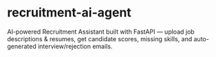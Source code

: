 # recruitment-ai-agent
AI-powered Recruitment Assistant built with FastAPI — upload job descriptions &amp; resumes, get candidate scores, missing skills, and auto-generated interview/rejection emails.

